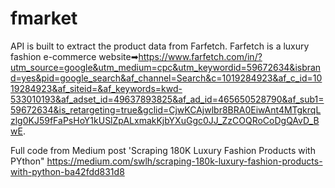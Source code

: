 # fmarket
API is built to extract the product data from Farfetch. Farfetch is a luxury fashion e-commerce website➡https://www.farfetch.com/in/?utm_source=google&utm_medium=cpc&utm_keywordid=59672634&isbrand=yes&pid=google_search&af_channel=Search&c=1019284923&af_c_id=1019284923&af_siteid=&af_keywords=kwd-533010193&af_adset_id=49637893825&af_ad_id=465650528790&af_sub1=59672634&is_retargeting=true&gclid=CjwKCAjwlbr8BRA0EiwAnt4MTgkrqLzlg0KJ59fFaPsHoY1kUSlZpALxmakKjbYXuGgc0JJ_ZzCOQRoCoDgQAvD_BwE.

Full code from Medium post 'Scraping 180K Luxury Fashion Products with PYthon"
https://medium.com/swlh/scraping-180k-luxury-fashion-products-with-python-ba42fdd831d8
